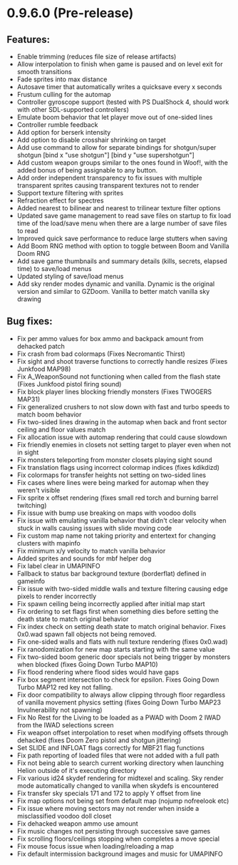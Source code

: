 # 0.9.6.0 (Pre-release)

## Features:
  - Enable trimming (reduces file size of release artifacts)
  - Allow interpolation to finish when game is paused and on level exit for smooth transitions
  - Fade sprites into max distance
  - Autosave timer that automatically writes a quicksave every x seconds
  - Frustum culling for the automap
  - Controller gyroscope support (tested with PS DualShock 4, should work with other SDL-supported controllers)
  - Emulate boom behavior that let player move out of one-sided lines
  - Controller rumble feedback
  - Add option for berserk intensity
  - Add option to disable crosshair shrinking on target
  - Add use command to allow for separate bindings for shotgun/super shotgun [bind x "use shotgun"] [bind y "use supershotgun"]
  - Add custom weapon groups similar to the ones found in Woof!, with the added bonus of being assignable to any button.
  - Add order independent transparency to fix issues with multiple transparent sprites causing transparent textures not to render
  - Support texture filtering with sprites
  - Refraction effect for spectres
  - Added nearest to bilinear and nearest to trilinear texture filter options
  - Updated save game management to read save files on startup to fix load time of the load/save menu when there are a large number of save files to read
  - Improved quick save performance to reduce large stutters when saving
  - Add Boom RNG method with option to toggle between Boom and Vanilla Doom RNG
  - Add save game thumbnails and summary details (kills, secrets, elapsed time) to save/load menus
  - Updated styling of save/load menus
  - Add sky render modes dynamic and vanilla. Dynamic is the original version and similar to GZDoom. Vanilla to better match vanilla sky drawing

## Bug fixes:
  - Fix per ammo values for box ammo and backpack amount from dehacked patch
  - Fix crash from bad colormaps (Fixes Necromantic Thirst)
  - Fix sight and shoot traverse functions to correctly handle resizes (Fixes Junkfood MAP98)
  - Fix A_WeaponSound not functioning when called from the flash state (Fixes Junkfood pistol firing sound)
  - Fix block player lines blocking friendly monsters (Fixes TWOGERS MAP31)
  - Fix generalized crushers to not slow down with fast and turbo speeds to match boom behavior
  - Fix two-sided lines drawing in the automap when back and front sector ceiling and floor values match
  - Fix allocation issue with automap rendering that could cause slowdown
  - Fix friendly enemies in closets not setting target to player even when not in sight
  - Fix monsters teleporting from monster closets playing sight sound
  - Fix translation flags using incorrect colormap indices (fixes kdikdizd)
  - Fix colormaps for transfer heights not setting on two-sided lines
  - Fix cases where lines were being marked for automap when they weren't visible
  - Fix sprite x offset rendering (fixes small red torch and burning barrel twitching)
  - Fix issue with bump use breaking on maps with voodoo dolls
  - Fix issue with emulating vanilla behavior that didn't clear velocity when stuck in walls causing issues with slide moving code
  - Fix custom map name not taking priority and entertext for changing clusters with mapinfo
  - Fix minimum x/y velocity to match vanilla behavior
  - Added sprites and sounds for mbf helper dog
  - Fix label clear in UMAPINFO
  - Fallback to status bar background texture (borderflat) defined in gameinfo
  - Fix issue with two-sided middle walls and texture filtering causing edge pixels to render incorrectly
  - Fix spawn ceiling being incorrectly applied after initial map start
  - Fix ordering to set flags first when something dies before setting the death state to match original behavior
  - Fix index check on setting death state to match original behavior. Fixes 0x0.wad spawn fall objects not being removed.
  - Fix one-sided walls and flats with null texture rendering (fixes 0x0.wad)
  - Fix ranodomization for new map starts starting with the same value
  - Fix two-sided boom generic door specials not being trigger by monsters when blocked (fixes Going Down Turbo MAP10)
  - Fix flood rendering where flood sides would have gaps
  - Fix box segment intersection to check for epsilon. Fixes Going Down Turbo MAP12 red key not falling.
  - Fix door compatibility to always allow clipping through floor regardless of vanilla movement physics setting (fixes Going Down Turbo MAP23 Invulnerability not spawning)
  - Fix No Rest for the Living to be loaded as a PWAD with Doom 2 IWAD from the IWAD selections screen
  - Fix weapon offset interpolation to reset when modifying offsets through dehacked (fixes Doom Zero pistol and shotgun jittering)
  - Set SLIDE and INFLOAT flags correctly for MBF21 flag functions
  - Fix path reporting of loaded files that were not added with a full path
  - Fix not being able to search current working directory when launching Helion outside of it's executing directory
  - Fix various id24 skydef rendering for midtexel and scaling. Sky render mode automatically changed to vanilla when skydefs is encountered
  - Fix transfer sky specials 171 and 172 to apply Y offset from line 
  - Fix map options not being set from default map (nojump nofreelook etc)
  - Fix issue where moving sectors may not render when inside a misclassified voodoo doll closet
  - Fix dehacked weapon ammo use amount
  - Fix music changes not persisting through successive save games
  - Fix scrolling floors/ceilings stopping when completes a move special
  - Fix mouse focus issue when loading/reloading a map
  - Fix default intermission background images and music for UMAPINFO